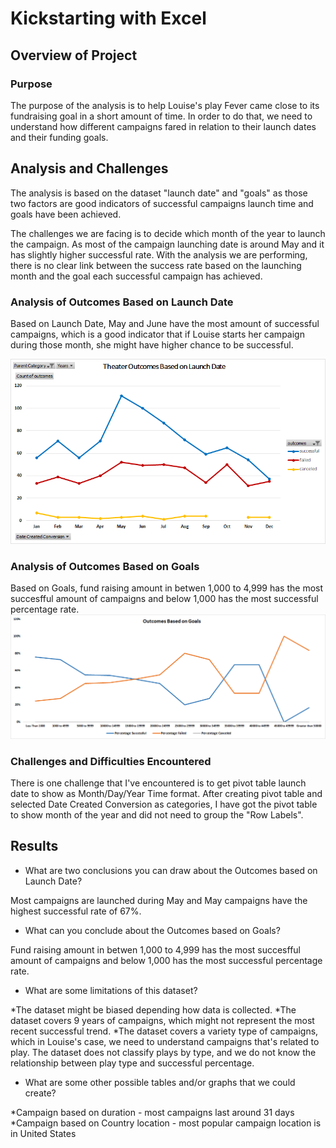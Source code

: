 # Kickstarting with Excel

## Overview of Project

### Purpose
The purpose of the analysis is to help Louise's play Fever came close to its fundraising goal in a short amount of time. In order to do that, we need to understand how different campaigns fared in relation to their launch dates and their funding goals. 
## Analysis and Challenges
The analysis is based on the dataset "launch date" and "goals" as those two factors are good indicators of successful campaigns launch time and goals have been achieved.

The challenges we are facing is to decide which month of the year to launch the campaign. As most of the campaign launching date is around May and it has slightly higher successful rate. With the analysis we are performing, there is no clear link between the success rate based on the launching month and the goal each successful campaign has achieved. 
### Analysis of Outcomes Based on Launch Date
Based on Launch Date, May and June have the most amount of successful campaigns, which is a good indicator that if Louise starts her campaign during those month, she might have higher chance to be successful.

![Theater_Outcomes_vs_Launch](https://github.com/emmagao1/kickstarter-analysis/blob/master/Theater_Outcomes_vs_Launch.png)

### Analysis of Outcomes Based on Goals
Based on Goals, fund raising amount in betwen 1,000 to 4,999 has the most succesfful amount of campaigns and below 1,000 has the most successful percentage rate. 
![Outcomes_vs_Goals](https://github.com/emmagao1/kickstarter-analysis/blob/master/Outcomes_vs_Goals.png)
### Challenges and Difficulties Encountered
There is one challenge that I've encountered is to get pivot table launch date to show as Month/Day/Year Time format. After creating pivot table and selected Date Created Conversion as categories, I have got the pivot table to show month of the year and did not need to group the "Row Labels". 
## Results

- What are two conclusions you can draw about the Outcomes based on Launch Date?

Most campaigns are launched during May and May campaigns have the highest successful rate of 67%.
- What can you conclude about the Outcomes based on Goals?

Fund raising amount in betwen 1,000 to 4,999 has the most succesfful amount of campaigns and below 1,000 has the most successful percentage rate.
- What are some limitations of this dataset?

*The dataset might be biased depending how data is collected. 
*The dataset covers 9 years of campaigns, which might not represent the most recent successful trend.
*The dataset covers a variety type of campaigns, which in Louise's case, we need to understand campaigns that's related to play. The dataset does not classify plays by type, and we do not know the relationship between play type and successful percentage.  
- What are some other possible tables and/or graphs that we could create?

*Campaign based on duration - most campaigns last around 31 days
*Campaign based on Country location - most popular campaign location is in United States
